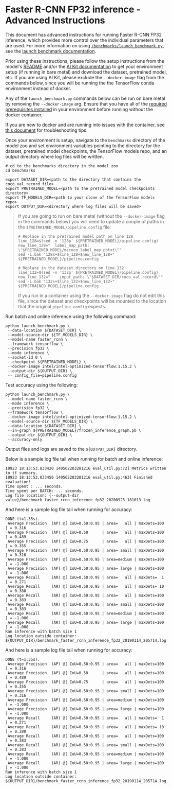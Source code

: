 <!--- 0. Title -->
<!-- This document is auto-generated using markdown fragments and the model-builder -->
<!-- To make changes to this doc, please change the fragments instead of modifying this doc directly -->
# Faster R-CNN FP32 inference - Advanced Instructions

<!-- 10. Description -->
This document has advanced instructions for running Faster R-CNN FP32
inference, which provides more control over the individual parameters that
are used. For more information on using [`/benchmarks/launch_benchmark.py`](/benchmarks/launch_benchmark.py),
see the [launch benchmark documentation](/docs/general/tensorflow/LaunchBenchmark.md).

Prior using these instructions, please follow the setup instructions from
the model's [README](README.md) and/or the
[AI Kit documentation](/docs/general/tensorflow/AIKit.md) to get your environment
setup (if running in bare metal) and download the dataset, pretrained model, etc.
If you are using AI Kit, please exclude the `--docker-image` flag from the
commands below, since you will be running the the TensorFlow conda environment
instead of docker.

<!-- 55. Docker arg -->
Any of the `launch_benchmark.py` commands below can be run on bare metal by
removing the `--docker-image` arg. Ensure that you have all of the
[required prerequisites installed](README.md#run-the-model) in your environment
before running without the docker container.

If you are new to docker and are running into issues with the container,
see [this document](/docs/general/docker.md) for troubleshooting tips.

<!-- 50. Launch benchmark instructions -->
Once your environment is setup, navigate to the `benchmarks` directory of
the model zoo and set environment variables pointing to the directory for the
dataset, pretrained model checkpoints, the TensorFlow models repo, and an output
directory where log files will be written.

```
# cd to the benchmarks directory in the model zoo
cd benchmarks

export DATASET_DIR=<path to the directory that contains the coco_val.record file>
export PRETRAINED_MODEL=<path to the pretrained model checkpoints directory>
export TF_MODELS_DIR=<path to your clone of the TensorFlow models repo>
export OUTPUT_DIR=<directory where log files will be saved>
```

> If you are going to run on bare metal (without the `--docker-image` flag in the
> commands below) you will need to update a couple of paths in the
> `$PRETRAINED_MODEL/pipeline.config` file:
> ```
> # Replace in the pretrained model path on line 128
> line_128=$(sed -n '128p' ${PRETRAINED_MODEL}/pipeline.config)
> new_line_128="  label_map_path: \"$PRETRAINED_MODEL/mscoco_label_map.pbtxt\""
> sed -i.bak "128s+$line_128+$new_line_128+" ${PRETRAINED_MODEL}/pipeline.config
>
> # Replace in the dataset directory on line 132
> line_132=$(sed -n '132p' ${PRETRAINED_MODEL}/pipeline.config)
> new_line_132="    input_path: \"$DATASET_DIR/coco_val.record\""
> sed -i.bak "132s+$line_132+$new_line_132+" ${PRETRAINED_MODEL}/pipeline.config
> ```
> If you run in a container using the `--docker-image` flag do not edit this
> file, since the dataset and checkpoints will be mounted to the location
> that the original `pipeline.config` expects.

Run batch and online inference using the following command:
```
python launch_benchmark.py \
 --data-location ${DATASET_DIR} \
 --model-source-dir ${TF_MODELS_DIR} \
 --model-name faster_rcnn \
 --framework tensorflow \
 --precision fp32 \
 --mode inference \
 --socket-id 0 \
 --checkpoint ${PRETRAINED_MODEL} \
 --docker-image intel/intel-optimized-tensorflow:1.15.2 \
 --output-dir ${OUTPUT_DIR} \
 -- config_file=pipeline.config
```

Test accuracy using the following:
```
python launch_benchmark.py \
 --model-name faster_rcnn \
 --mode inference \
 --precision fp32 \
 --framework tensorflow \
 --docker-image intel/intel-optimized-tensorflow:1.15.2 \
 --model-source-dir ${TF_MODELS_DIR} \
 --data-location ${DATASET_DIR} \
 --in-graph ${PRETRAINED_MODEL}/frozen_inference_graph.pb \
 --output-dir ${OUTPUT_DIR} \
 --accuracy-only
```

Output files and logs are saved to the `${OUTPUT_DIR}` directory.

Below is a sample log file tail when running for batch and online inference:
```
I0923 18:13:53.033420 140562203281216 eval_util.py:72] Metrics written to tf summary.
I0923 18:13:53.033456 140562203281216 eval_util.py:463] Finished evaluation!
Time spent : ... seconds.
Time spent per BATCH: ... seconds.
Log file location: {--output-dir value}/benchmark_faster_rcnn_inference_fp32_20200923_181013.log
```

And here is a sample log file tail when running for accuracy:
```
DONE (t=1.35s).
 Average Precision  (AP) @[ IoU=0.50:0.95 | area=   all | maxDets=100 ] = 0.316
 Average Precision  (AP) @[ IoU=0.50      | area=   all | maxDets=100 ] = 0.489
 Average Precision  (AP) @[ IoU=0.75      | area=   all | maxDets=100 ] = 0.355
 Average Precision  (AP) @[ IoU=0.50:0.95 | area= small | maxDets=100 ] = 0.316
 Average Precision  (AP) @[ IoU=0.50:0.95 | area=medium | maxDets=100 ] = -1.000
 Average Precision  (AP) @[ IoU=0.50:0.95 | area= large | maxDets=100 ] = -1.000
 Average Recall     (AR) @[ IoU=0.50:0.95 | area=   all | maxDets=  1 ] = 0.271
 Average Recall     (AR) @[ IoU=0.50:0.95 | area=   all | maxDets= 10 ] = 0.380
 Average Recall     (AR) @[ IoU=0.50:0.95 | area=   all | maxDets=100 ] = 0.383
 Average Recall     (AR) @[ IoU=0.50:0.95 | area= small | maxDets=100 ] = 0.383
 Average Recall     (AR) @[ IoU=0.50:0.95 | area=medium | maxDets=100 ] = -1.000
 Average Recall     (AR) @[ IoU=0.50:0.95 | area= large | maxDets=100 ] = -1.000
Ran inference with batch size 1
Log location outside container: ${OUTPUT_DIR}/benchmark_faster_rcnn_inference_fp32_20190114_205714.log
```

And here is a sample log file tail when running for accuracy:
```
DONE (t=1.35s).
 Average Precision  (AP) @[ IoU=0.50:0.95 | area=   all | maxDets=100 ] = 0.316
 Average Precision  (AP) @[ IoU=0.50      | area=   all | maxDets=100 ] = 0.489
 Average Precision  (AP) @[ IoU=0.75      | area=   all | maxDets=100 ] = 0.355
 Average Precision  (AP) @[ IoU=0.50:0.95 | area= small | maxDets=100 ] = 0.316
 Average Precision  (AP) @[ IoU=0.50:0.95 | area=medium | maxDets=100 ] = -1.000
 Average Precision  (AP) @[ IoU=0.50:0.95 | area= large | maxDets=100 ] = -1.000
 Average Recall     (AR) @[ IoU=0.50:0.95 | area=   all | maxDets=  1 ] = 0.271
 Average Recall     (AR) @[ IoU=0.50:0.95 | area=   all | maxDets= 10 ] = 0.380
 Average Recall     (AR) @[ IoU=0.50:0.95 | area=   all | maxDets=100 ] = 0.383
 Average Recall     (AR) @[ IoU=0.50:0.95 | area= small | maxDets=100 ] = 0.383
 Average Recall     (AR) @[ IoU=0.50:0.95 | area=medium | maxDets=100 ] = -1.000
 Average Recall     (AR) @[ IoU=0.50:0.95 | area= large | maxDets=100 ] = -1.000
Ran inference with batch size 1
Log location outside container: ${OUTPUT_DIR}/benchmark_faster_rcnn_inference_fp32_20190114_205714.log
```

